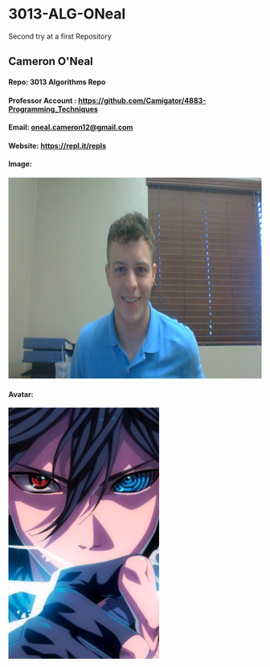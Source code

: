 # 3013-ALG-ONeal
Second try at a first Repository


## Cameron O'Neal

#### Repo: 3013 Algorithms Repo
#### Professor Account : https://github.com/Camigator/4883-Programming_Techniques
#### Email: oneal.cameron12@gmail.com
#### Website: https://repl.it/repls
#### Image:
<img src="https://raw.githubusercontent.com/Camigator/3013-ALG-ONeal/master/Pictures/CAM.jpg" width=800 height=400>

#### Avatar: 
<img src="https://github.com/Camigator/3013-ALG-ONeal/blob/master/Pictures/Sasuke.jpg" width=300 height=500>
